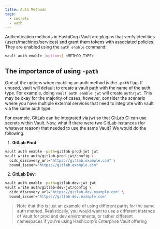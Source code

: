 ```yaml
---
title: Auth Methods
tags:
  - secrets
  - auth
---
```

Authentication methods in HashiCorp Vault are plugins that verify identities (users/machines/services) and grant them tokens with associated policies. They are enabled using the `auth enable` command:

```bash
vault auth enable [options] <METHOD_TYPE>
```
## The importance of using `-path` 
One of the options when enabling an auth method is the `-path` flag. If unused, vault will default to create a vault path with the name of the auth type. For example, doing `vault auth enable jwt` will create `auth/jwt`. This may be okay for the majority of cases, however, consider the scenario where you have multiple external services that need to integrate with vault via the same auth type. 

For example, GitLab can be integrated via jwt so that GitLab CI can use secrets within Vault. Now, what if there were two GitLab instances (for whatever reason) that needed to use the same Vault? We would do the following:
1. **GitLab Prod**:  
```bash
vault auth enable -path=gitlab-prod-jwt jwt
vault write auth/gitlab-prod-jwt/config \
  oidc_discovery_url="https://gitlab.example.com" \
  bound_issuer="https://gitlab.example.com"
```
2. **GitLab Dev**:  
```bash
vault auth enable -path=gitlab-dev-jwt jwt
vault write auth/gitlab-dev-jwt/config \
  oidc_discovery_url="https://gitlab-dev.example.com" \
  bound_issuer="https://gitlab-dev.example.com"
```

>Note that this is just an example of using different paths for the same auth method. Realistically, you would want to use a different instance of Vault for prod and dev environments, or rather different namespaces if you're using Hashicorp's Enterprise Vault offering 